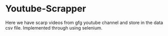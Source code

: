 # Youtube-Scrapper

Here we have scarp videos from gfg youtube channel and store in the data csv file.
Implemented through using selenium.
